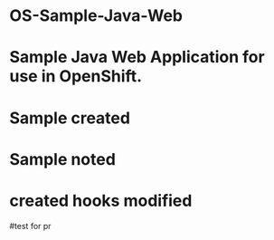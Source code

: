 # OS-Sample-Java-Web
# Sample Java Web Application for use in OpenShift.
# Sample created
# Sample noted
# created hooks modified
#test for pr
